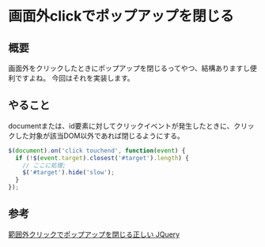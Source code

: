 # 画面外clickでポップアップを閉じる

## 概要
画面外をクリックしたときにポップアップを閉じるってやつ、結構ありますし便利ですよね。
今回はそれを実装します。

## やること
documentまたは、id要素に対してクリックイベントが発生したときに、クリックした対象が該当DOM以外であれば閉じるようにする。

```javascript
$(document).on('click touchend', function(event) {
  if (!$(event.target).closest('#target').length) {
    // ここに処理;
    $('#target').hide('slow');
  }
});
```

## 参考
[範囲外クリックでポップアップを閉じる正しい JQuery](https://qiita.com/mabots/items/74c21ebcedf0004f7fb5)